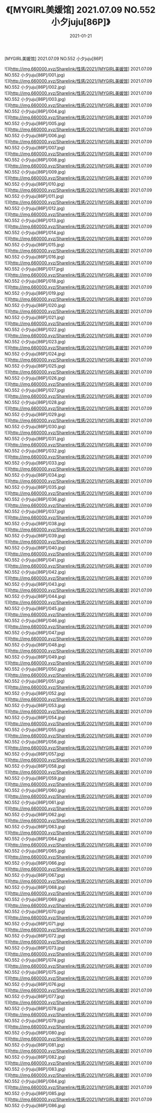 ﻿---
layout: post
title:  《[MYGIRL美媛馆] 2021.07.09 NO.552 小夕juju[86P]》
date:   2021-01-21
img: http://img.660000.xyz/Sharelink/性感/2021/[MYGIRL美媛馆] 2021.07.09 NO.552 小夕juju[86P]/000.jpg
categories: [美女, 清纯, 唯美]
---

[MYGIRL美媛馆] 2021.07.09 NO.552 小夕juju[86P]

  ![](http://img.660000.xyz/Sharelink/性感/2021/[MYGIRL美媛馆] 2021.07.09 NO.552 小夕juju[86P]/001.jpg) <br> ![](http://img.660000.xyz/Sharelink/性感/2021/[MYGIRL美媛馆] 2021.07.09 NO.552 小夕juju[86P]/002.jpg) <br> ![](http://img.660000.xyz/Sharelink/性感/2021/[MYGIRL美媛馆] 2021.07.09 NO.552 小夕juju[86P]/003.jpg) <br> ![](http://img.660000.xyz/Sharelink/性感/2021/[MYGIRL美媛馆] 2021.07.09 NO.552 小夕juju[86P]/004.jpg) <br> ![](http://img.660000.xyz/Sharelink/性感/2021/[MYGIRL美媛馆] 2021.07.09 NO.552 小夕juju[86P]/005.jpg) <br> ![](http://img.660000.xyz/Sharelink/性感/2021/[MYGIRL美媛馆] 2021.07.09 NO.552 小夕juju[86P]/006.jpg) <br> ![](http://img.660000.xyz/Sharelink/性感/2021/[MYGIRL美媛馆] 2021.07.09 NO.552 小夕juju[86P]/007.jpg) <br> ![](http://img.660000.xyz/Sharelink/性感/2021/[MYGIRL美媛馆] 2021.07.09 NO.552 小夕juju[86P]/008.jpg) <br> ![](http://img.660000.xyz/Sharelink/性感/2021/[MYGIRL美媛馆] 2021.07.09 NO.552 小夕juju[86P]/009.jpg) <br> ![](http://img.660000.xyz/Sharelink/性感/2021/[MYGIRL美媛馆] 2021.07.09 NO.552 小夕juju[86P]/010.jpg) <br> ![](http://img.660000.xyz/Sharelink/性感/2021/[MYGIRL美媛馆] 2021.07.09 NO.552 小夕juju[86P]/011.jpg) <br> ![](http://img.660000.xyz/Sharelink/性感/2021/[MYGIRL美媛馆] 2021.07.09 NO.552 小夕juju[86P]/012.jpg) <br> ![](http://img.660000.xyz/Sharelink/性感/2021/[MYGIRL美媛馆] 2021.07.09 NO.552 小夕juju[86P]/013.jpg) <br> ![](http://img.660000.xyz/Sharelink/性感/2021/[MYGIRL美媛馆] 2021.07.09 NO.552 小夕juju[86P]/014.jpg) <br> ![](http://img.660000.xyz/Sharelink/性感/2021/[MYGIRL美媛馆] 2021.07.09 NO.552 小夕juju[86P]/015.jpg) <br> ![](http://img.660000.xyz/Sharelink/性感/2021/[MYGIRL美媛馆] 2021.07.09 NO.552 小夕juju[86P]/016.jpg) <br> ![](http://img.660000.xyz/Sharelink/性感/2021/[MYGIRL美媛馆] 2021.07.09 NO.552 小夕juju[86P]/017.jpg) <br> ![](http://img.660000.xyz/Sharelink/性感/2021/[MYGIRL美媛馆] 2021.07.09 NO.552 小夕juju[86P]/018.jpg) <br> ![](http://img.660000.xyz/Sharelink/性感/2021/[MYGIRL美媛馆] 2021.07.09 NO.552 小夕juju[86P]/019.jpg) <br> ![](http://img.660000.xyz/Sharelink/性感/2021/[MYGIRL美媛馆] 2021.07.09 NO.552 小夕juju[86P]/020.jpg) <br> ![](http://img.660000.xyz/Sharelink/性感/2021/[MYGIRL美媛馆] 2021.07.09 NO.552 小夕juju[86P]/021.jpg) <br> ![](http://img.660000.xyz/Sharelink/性感/2021/[MYGIRL美媛馆] 2021.07.09 NO.552 小夕juju[86P]/022.jpg) <br> ![](http://img.660000.xyz/Sharelink/性感/2021/[MYGIRL美媛馆] 2021.07.09 NO.552 小夕juju[86P]/023.jpg) <br> ![](http://img.660000.xyz/Sharelink/性感/2021/[MYGIRL美媛馆] 2021.07.09 NO.552 小夕juju[86P]/024.jpg) <br> ![](http://img.660000.xyz/Sharelink/性感/2021/[MYGIRL美媛馆] 2021.07.09 NO.552 小夕juju[86P]/025.jpg) <br> ![](http://img.660000.xyz/Sharelink/性感/2021/[MYGIRL美媛馆] 2021.07.09 NO.552 小夕juju[86P]/026.jpg) <br> ![](http://img.660000.xyz/Sharelink/性感/2021/[MYGIRL美媛馆] 2021.07.09 NO.552 小夕juju[86P]/027.jpg) <br> ![](http://img.660000.xyz/Sharelink/性感/2021/[MYGIRL美媛馆] 2021.07.09 NO.552 小夕juju[86P]/028.jpg) <br> ![](http://img.660000.xyz/Sharelink/性感/2021/[MYGIRL美媛馆] 2021.07.09 NO.552 小夕juju[86P]/029.jpg) <br> ![](http://img.660000.xyz/Sharelink/性感/2021/[MYGIRL美媛馆] 2021.07.09 NO.552 小夕juju[86P]/030.jpg) <br> ![](http://img.660000.xyz/Sharelink/性感/2021/[MYGIRL美媛馆] 2021.07.09 NO.552 小夕juju[86P]/031.jpg) <br> ![](http://img.660000.xyz/Sharelink/性感/2021/[MYGIRL美媛馆] 2021.07.09 NO.552 小夕juju[86P]/032.jpg) <br> ![](http://img.660000.xyz/Sharelink/性感/2021/[MYGIRL美媛馆] 2021.07.09 NO.552 小夕juju[86P]/033.jpg) <br> ![](http://img.660000.xyz/Sharelink/性感/2021/[MYGIRL美媛馆] 2021.07.09 NO.552 小夕juju[86P]/034.jpg) <br> ![](http://img.660000.xyz/Sharelink/性感/2021/[MYGIRL美媛馆] 2021.07.09 NO.552 小夕juju[86P]/035.jpg) <br> ![](http://img.660000.xyz/Sharelink/性感/2021/[MYGIRL美媛馆] 2021.07.09 NO.552 小夕juju[86P]/036.jpg) <br> ![](http://img.660000.xyz/Sharelink/性感/2021/[MYGIRL美媛馆] 2021.07.09 NO.552 小夕juju[86P]/037.jpg) <br> ![](http://img.660000.xyz/Sharelink/性感/2021/[MYGIRL美媛馆] 2021.07.09 NO.552 小夕juju[86P]/038.jpg) <br> ![](http://img.660000.xyz/Sharelink/性感/2021/[MYGIRL美媛馆] 2021.07.09 NO.552 小夕juju[86P]/039.jpg) <br> ![](http://img.660000.xyz/Sharelink/性感/2021/[MYGIRL美媛馆] 2021.07.09 NO.552 小夕juju[86P]/040.jpg) <br> ![](http://img.660000.xyz/Sharelink/性感/2021/[MYGIRL美媛馆] 2021.07.09 NO.552 小夕juju[86P]/041.jpg) <br> ![](http://img.660000.xyz/Sharelink/性感/2021/[MYGIRL美媛馆] 2021.07.09 NO.552 小夕juju[86P]/042.jpg) <br> ![](http://img.660000.xyz/Sharelink/性感/2021/[MYGIRL美媛馆] 2021.07.09 NO.552 小夕juju[86P]/043.jpg) <br> ![](http://img.660000.xyz/Sharelink/性感/2021/[MYGIRL美媛馆] 2021.07.09 NO.552 小夕juju[86P]/044.jpg) <br> ![](http://img.660000.xyz/Sharelink/性感/2021/[MYGIRL美媛馆] 2021.07.09 NO.552 小夕juju[86P]/045.jpg) <br> ![](http://img.660000.xyz/Sharelink/性感/2021/[MYGIRL美媛馆] 2021.07.09 NO.552 小夕juju[86P]/046.jpg) <br> ![](http://img.660000.xyz/Sharelink/性感/2021/[MYGIRL美媛馆] 2021.07.09 NO.552 小夕juju[86P]/047.jpg) <br> ![](http://img.660000.xyz/Sharelink/性感/2021/[MYGIRL美媛馆] 2021.07.09 NO.552 小夕juju[86P]/048.jpg) <br> ![](http://img.660000.xyz/Sharelink/性感/2021/[MYGIRL美媛馆] 2021.07.09 NO.552 小夕juju[86P]/049.jpg) <br> ![](http://img.660000.xyz/Sharelink/性感/2021/[MYGIRL美媛馆] 2021.07.09 NO.552 小夕juju[86P]/050.jpg) <br> ![](http://img.660000.xyz/Sharelink/性感/2021/[MYGIRL美媛馆] 2021.07.09 NO.552 小夕juju[86P]/051.jpg) <br> ![](http://img.660000.xyz/Sharelink/性感/2021/[MYGIRL美媛馆] 2021.07.09 NO.552 小夕juju[86P]/052.jpg) <br> ![](http://img.660000.xyz/Sharelink/性感/2021/[MYGIRL美媛馆] 2021.07.09 NO.552 小夕juju[86P]/053.jpg) <br> ![](http://img.660000.xyz/Sharelink/性感/2021/[MYGIRL美媛馆] 2021.07.09 NO.552 小夕juju[86P]/054.jpg) <br> ![](http://img.660000.xyz/Sharelink/性感/2021/[MYGIRL美媛馆] 2021.07.09 NO.552 小夕juju[86P]/055.jpg) <br> ![](http://img.660000.xyz/Sharelink/性感/2021/[MYGIRL美媛馆] 2021.07.09 NO.552 小夕juju[86P]/056.jpg) <br> ![](http://img.660000.xyz/Sharelink/性感/2021/[MYGIRL美媛馆] 2021.07.09 NO.552 小夕juju[86P]/057.jpg) <br> ![](http://img.660000.xyz/Sharelink/性感/2021/[MYGIRL美媛馆] 2021.07.09 NO.552 小夕juju[86P]/058.jpg) <br> ![](http://img.660000.xyz/Sharelink/性感/2021/[MYGIRL美媛馆] 2021.07.09 NO.552 小夕juju[86P]/059.jpg) <br> ![](http://img.660000.xyz/Sharelink/性感/2021/[MYGIRL美媛馆] 2021.07.09 NO.552 小夕juju[86P]/060.jpg) <br> ![](http://img.660000.xyz/Sharelink/性感/2021/[MYGIRL美媛馆] 2021.07.09 NO.552 小夕juju[86P]/061.jpg) <br> ![](http://img.660000.xyz/Sharelink/性感/2021/[MYGIRL美媛馆] 2021.07.09 NO.552 小夕juju[86P]/062.jpg) <br> ![](http://img.660000.xyz/Sharelink/性感/2021/[MYGIRL美媛馆] 2021.07.09 NO.552 小夕juju[86P]/063.jpg) <br> ![](http://img.660000.xyz/Sharelink/性感/2021/[MYGIRL美媛馆] 2021.07.09 NO.552 小夕juju[86P]/064.jpg) <br> ![](http://img.660000.xyz/Sharelink/性感/2021/[MYGIRL美媛馆] 2021.07.09 NO.552 小夕juju[86P]/065.jpg) <br> ![](http://img.660000.xyz/Sharelink/性感/2021/[MYGIRL美媛馆] 2021.07.09 NO.552 小夕juju[86P]/066.jpg) <br> ![](http://img.660000.xyz/Sharelink/性感/2021/[MYGIRL美媛馆] 2021.07.09 NO.552 小夕juju[86P]/067.jpg) <br> ![](http://img.660000.xyz/Sharelink/性感/2021/[MYGIRL美媛馆] 2021.07.09 NO.552 小夕juju[86P]/068.jpg) <br> ![](http://img.660000.xyz/Sharelink/性感/2021/[MYGIRL美媛馆] 2021.07.09 NO.552 小夕juju[86P]/069.jpg) <br> ![](http://img.660000.xyz/Sharelink/性感/2021/[MYGIRL美媛馆] 2021.07.09 NO.552 小夕juju[86P]/070.jpg) <br> ![](http://img.660000.xyz/Sharelink/性感/2021/[MYGIRL美媛馆] 2021.07.09 NO.552 小夕juju[86P]/071.jpg) <br> ![](http://img.660000.xyz/Sharelink/性感/2021/[MYGIRL美媛馆] 2021.07.09 NO.552 小夕juju[86P]/072.jpg) <br> ![](http://img.660000.xyz/Sharelink/性感/2021/[MYGIRL美媛馆] 2021.07.09 NO.552 小夕juju[86P]/073.jpg) <br> ![](http://img.660000.xyz/Sharelink/性感/2021/[MYGIRL美媛馆] 2021.07.09 NO.552 小夕juju[86P]/074.jpg) <br> ![](http://img.660000.xyz/Sharelink/性感/2021/[MYGIRL美媛馆] 2021.07.09 NO.552 小夕juju[86P]/075.jpg) <br> ![](http://img.660000.xyz/Sharelink/性感/2021/[MYGIRL美媛馆] 2021.07.09 NO.552 小夕juju[86P]/076.jpg) <br> ![](http://img.660000.xyz/Sharelink/性感/2021/[MYGIRL美媛馆] 2021.07.09 NO.552 小夕juju[86P]/077.jpg) <br> ![](http://img.660000.xyz/Sharelink/性感/2021/[MYGIRL美媛馆] 2021.07.09 NO.552 小夕juju[86P]/078.jpg) <br> ![](http://img.660000.xyz/Sharelink/性感/2021/[MYGIRL美媛馆] 2021.07.09 NO.552 小夕juju[86P]/079.jpg) <br> ![](http://img.660000.xyz/Sharelink/性感/2021/[MYGIRL美媛馆] 2021.07.09 NO.552 小夕juju[86P]/080.jpg) <br> ![](http://img.660000.xyz/Sharelink/性感/2021/[MYGIRL美媛馆] 2021.07.09 NO.552 小夕juju[86P]/081.jpg) <br> ![](http://img.660000.xyz/Sharelink/性感/2021/[MYGIRL美媛馆] 2021.07.09 NO.552 小夕juju[86P]/082.jpg) <br> ![](http://img.660000.xyz/Sharelink/性感/2021/[MYGIRL美媛馆] 2021.07.09 NO.552 小夕juju[86P]/083.jpg) <br> ![](http://img.660000.xyz/Sharelink/性感/2021/[MYGIRL美媛馆] 2021.07.09 NO.552 小夕juju[86P]/084.jpg) <br> ![](http://img.660000.xyz/Sharelink/性感/2021/[MYGIRL美媛馆] 2021.07.09 NO.552 小夕juju[86P]/085.jpg) <br> ![](http://img.660000.xyz/Sharelink/性感/2021/[MYGIRL美媛馆] 2021.07.09 NO.552 小夕juju[86P]/086.jpg) <br>